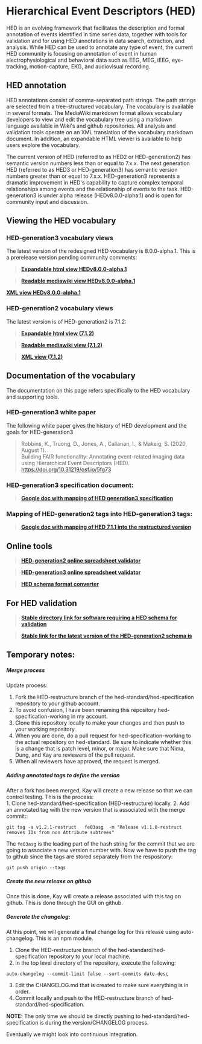 # Hierarchical Event Descriptors (HED)
HED is an evolving framework that facilitates the description and formal annotation of events identified in time series data, together with tools for validation and for using HED annotations in data search, extraction, and analysis. While HED can be used to annotate any type of event, the current HED community is focusing on annotation of event in human electrophysiological and behavioral data such as EEG, MEG, iEEG, eye-tracking, motion-capture, EKG, and audiovisual recording.

## HED annotation
HED annotations consist of comma-separated path strings. The path strings are selected from a tree-structured vocabulary. The vocabulary is available in several formats. The MediaWiki markdown format allows vocabulary developers to view and edit the vocabulary tree using a markdown language available in Wiki's and github repositories. All analysis and validation tools operate on an XML translation of the vocabulary markdown document. In addition, an expandable HTML viewer is available to help users explore the vocabulary.

The current version of HED (referred to as HED2 or HED-generation2) has semantic version numbers less than or equal to 7.x.x. The next generation HED (referred to as HED3 or HED-generation3) has semantic version numbers greater than or equal to 7.x.x. HED-generation3 represents a dramatic improvement in HED's capability to capture complex temporal relationships among events and the relationship of events to the task. HED-generation3 is under alpha release (HEDv8.0.0-alpha.1) and is open for community input and discussion.

## Viewing the HED vocabulary

### HED-generation3 vocabulary views
The latest version of the redesigned HED vocabulary is 8.0.0-alpha.1. This is a prerelease version pending community comments:

> [**Expandable html view HEDv8.0.0-alpha.1**](http://www.hedtags.org/display_hed_restruct.html?version=reduced) 

> [**Readable mediawiki view HEDv8.0.0-alpha.1**](https://github.com/hed-standard/hed-specification/blob/master/HED-generation3-schema.mediawiki) 

[**XML view HEDv8.0.0-alpha.1**](https://github.com/hed-standard/hed-specification/blob/master/hedxml/HED8.0.0-alpha.1.xml)  

### HED-generation2 vocabulary views

The latest version is of HED-generation2 is 7.1.2:
> [**Expandable html view (7.1.2)**](http://www.hedtags.org/display_hed.html?version=7.1.2)  

> [**Readable mediawiki view (7.1.2)**](https://github.com/VisLab/hed-specification/blob/master/HED-generation2-schema.mediawiki)

> [**XML view (7.1.2)**](https://github.com/hed-standard/hed-specification/blob/master/hedxml/HED7.1.2.xml)  

## Documentation of the vocabulary

The documentation on this page refers specifically to the HED vocabulary and supporting tools.

### HED-generation3 white paper
The following white paper gives the history of HED development and the goals for HED-generation3

> Robbins, K., Truong, D., Jones, A., Callanan, I., & Makeig, S. (2020, August 1).  
> Building FAIR functionality: Annotating event-related imaging data using Hierarchical Event Descriptors (HED).  
> https://doi.org/10.31219/osf.io/5fg73

### HED-generation3 specification document:

>[**Google doc with mapping of HED generation3 specification**](https://docs.google.com/document/d/1icp4fJyCqngSfYy1kPe7FJ-bqA8_Ei67oqn5--0vrDo/edit?usp=sharing)

### Mapping of HED-generation2 tags into HED-generation3 tags:

> [**Google doc with mapping of HED 7.1.1 into the restructured version**](https://docs.google.com/document/d/1MKjJzpxyZULXVRenFhiIvJ_-BpaEqHp3-bMvKxkcoL0/edit?usp=sharing) 


## Online tools

> [**HED-generation2 online spreadsheet validator**](http://visual.cs.utsa.edu/hed) 

> [**HED-generation3 online spreadsheet validator**](http://visual.cs.utsa.edu/hed3) 

> [**HED schema format converter**](http://visual.cs.utsa.edu/hedschema) 

## For HED validation

> [**Stable directory link for software requiring a HED schema for validation**](https://github.com/hed-standard/hed-specification/tree/master/hedxml)

> [**Stable  link for the latest version of the HED-generation2 schema is**](https://raw.githubusercontent.com/hed-standard/hed-specification/master/hedxml/HEDLatest.xml)


## Temporary notes:

##### Merge process
Update process:  
   1.  Fork the HED-restructure branch of the hed-standard/hed-specification repository to your github account.  
   2.  To avoid confusion, I have been renaming this repository hed-specification-working in my account.  
   3.  Clone this repository locally to make your changes and then push to your working repository.
   4.  When you are done, do a pull request for hed-specification-working to the actual repository on hed-standard.  Be sure to indicate whether this is a change that is patch level, minor, or major. Make sure that Nima, Dung, and Kay are reviewers of the pull request.
   5.  When all reviewers have approved, the request is merged.  

##### Adding annotated tags to define the version
After a fork has been merged, Kay will create a new release so that we can control testing.  This is the process:  
    1. Clone hed-standard/hed-specification (HED-restructure) locally.
    2. Add an annotated tag with the new version that is associated with the merge commit:: 
```
git tag -a v1.2.1-restruct   fe03asg  -m "Release v1.1.0-restruct removes IDs from non Attribute subtrees"
```
The `fe03asg` is the leading part of the hash string for the commit that we are going to associate a new version number with. Now we have to push the tag to github since the tags are stored separately from the respository:

```
git push origin --tags
```

##### Create the new release on github
Once this is done, Kay will create a release associated with this tag on github.  This is done through the GUI on github.

##### Generate the changelog:
At this point, we will generate a final change log for this release using auto-changelog.  This is an npm module.

  1.  Clone the HED-restructure branch of the hed-standard/hed-specification repository to your local machine.  
  2.  In the top level directory of the repository, execute the following:  
```
auto-changelog --commit-limit false --sort-commits date-desc
```

  3.  Edit the CHANGELOG.md that is created to make sure everything is in order.  
  4.  Commit locally and push to the HED-restructure branch of hed-standard/hed-specification.
  

**NOTE:** The only time we should be directly pushing to hed-standard/hed-specification is during the version/CHANGELOG process.   

Eventually we might look into continuous integration.

